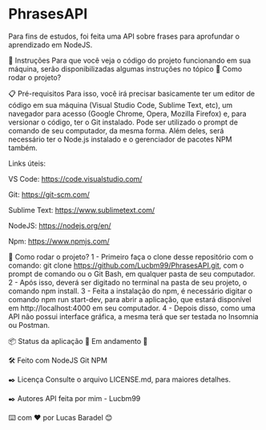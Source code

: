 ﻿# PhrasesAPI
Para fins de estudos, foi feita uma API sobre frases para aprofundar o aprendizado em NodeJS.

🚀 Instruções
Para que você veja o código do projeto funcionando em sua máquina, serão disponibilizadas algumas instruções no tópico 🔧 Como rodar o projeto?

📋 Pré-requisitos
Para isso, você irá precisar basicamente ter um editor de código em sua máquina (Visual Studio Code, Sublime Text, etc), um navegador para acesso (Google Chrome, Opera, Mozilla Firefox) e, para versionar o código, ter o Git instalado. Pode ser utilizado o prompt de comando de seu computador, da mesma forma. Além deles, será necessário ter o Node.js instalado e o gerenciador de pacotes NPM também.

Links úteis:

VS Code: https://code.visualstudio.com/

Git: https://git-scm.com/

Sublime Text: https://www.sublimetext.com/

NodeJS: https://nodejs.org/en/

Npm: https://www.npmjs.com/

🔧 Como rodar o projeto?
1 - Primeiro faça o clone desse repositório com o comando: git clone https://github.com/Lucbm99/PhrasesAPI.git, com o prompt de comando ou o Git Bash, em qualquer pasta de seu computador.
2 - Após isso, deverá ser digitado no terminal na pasta de seu projeto, o comando npm install.
3 - Feita a instalação do npm, é necessário digitar o comando npm run start-dev, para abrir a aplicação, que estará disponível em http://localhost:4000 em seu computador.
4 - Depois disso, como uma API não possui interface gráfica, a mesma terá que ser testada no Insomnia ou Postman.

📦 Status da aplicação
🚧 Em andamento 🚧


🛠️ Feito com
NodeJS
Git
NPM

✒️ Licença
Consulte o arquivo LICENSE.md, para maiores detalhes.

✒️ Autores
API feita por mim - Lucbm99

⌨️ com ❤️ por Lucas Baradel 😊
